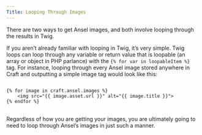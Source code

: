 ```yaml
---
Title: Looping Through Images
---
```


There are two ways to get Ansel images, and both involve looping through the results in Twig.

If you aren’t already familiar with looping in Twig, it’s very simple. Twig loops can loop through any variable or return value that is loopable (an array or object in PHP parlance) with the `{% for var in loopableItem %}` tag. For instance, looping through every Ansel image stored anywhere in Craft and outputting a simple image tag would look like this:

<div class="content-blocks__pre-wrapper content-blocks__pre-wrapper--example">
<pre class="content-blocks__pre content-blocks__pre--example  language-twig">
<code class="content-blocks__code content-blocks__code--example  language-twig">
{% for image in craft.ansel.images %}
	&lt;img src="{{ image.asset.url }}" alt="{{ image.title }}">
{% endfor %}
</code>
</pre>
</div>

Regardless of how you are getting your images, you are ultimately going to need to loop through Ansel’s images in just such a manner.
